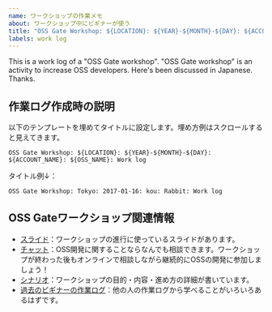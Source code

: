 ```yaml
---
name: ワークショップの作業メモ
about: ワークショップ中にビギナーが使う
title: "OSS Gate Workshop: ${LOCATION}: ${YEAR}-${MONTH}-${DAY}: ${ACCOUNT_NAME}: ${OSS_NAME}: Work log"
labels: work log
---
```


This is a work log of a "OSS Gate workshop".
"OSS Gate workshop" is an activity to increase OSS developers.
Here's been discussed in Japanese. Thanks.

## 作業ログ作成時の説明

以下のテンプレートを埋めてタイトルに設定します。埋め方例はスクロールすると見えてきます。

    OSS Gate Workshop: ${LOCATION}: ${YEAR}-${MONTH}-${DAY}: ${ACCOUNT_NAME}: ${OSS_NAME}: Work log

タイトル例↓：

    OSS Gate Workshop: Tokyo: 2017-01-16: kou: Rabbit: Work log

## OSS Gateワークショップ関連情報

  * [スライド](https://slide.rabbit-shocker.org/authors/oss-gate/)：ワークショップの進行に使っているスライドがあります。
  * [チャット](https://gitter.im/oss-gate/devel)：OSS開発に関することならなんでも相談できます。ワークショップが終わった後もオンラインで相談しながら継続的にOSSの開発に参加しましょう！
  * [シナリオ](https://github.com/oss-gate/workshop/blob/master/tutorial/scenario.md)：ワークショップの目的・内容・進め方の詳細が書いています。
  * [過去のビギナーの作業ログ](https://github.com/oss-gate/workshop/issues?q=is%3Aissue+is%3Aclosed+"OSS+Gate+Workshop"+in%3Atitle)：他の人の作業ログから学べることがいろいろあるはずです。
